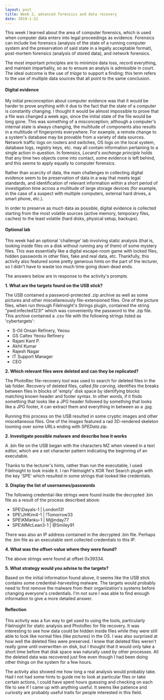 ```yaml
---
layout: post
title: Week 2, advanced forensics and data recovery
date: 2019-1-22
---
```


This week I learned about the area of computer forensics, which is used when computer data enters into legal proceedings as evidence. Forensics can include live forensics (analysis of the state of a running computer system and the preservation of said state in a legally acceptable format), post-mortem forensics (analysis of stored data), and network forensics.

The most important principles are to minimize data loss, record everything, and maintain impartiality, so as to ensure an analyis is admissible in court. The ideal outcome is the use of *triage* to support a finding; this term refers to the use of multiple data sources that all point to the same conclusion.
<!--more-->

#### Digital evidence

My initial preconception about computer evidence was that it would be harder to prove anything with it due to the fact that the state of a computer is constantly changing. I thought it would be almost impossible to prove that a file was changed a week ago, since the initial state of the file would be long gone. This was something of a misconception; although a computer's internal state is always changing, the multitude of components also results in a multitude of fingerprints everywhere. For example, a remote change to a system's database may be provable from a variety of data sources. Network traffic logs on routers and switches, OS logs on the local system, database logs, registry keys, etc. may all contain information pertaining to a single action in question. In forensics, *Locard's exchange principle* holds that any time two objects come into contact, some evidence is left behind, and this seems to apply equally to computer forensics.

Rather than scarcity of data, the main challenges in collecting digital evidence seem to be preservation of data in a way that meets legal standards, and identification of relevant information within a short period of investigation time across a multitude of large storage devices (for example, in the case of a suspect with multiple computers, external hard drives, a smart phone, etc.).

In order to preserve as much data as possible, digital evidence is collected starting from the most volatile sources (active memory, temporary files, caches) to the least volatile (hard disks, physical setup, backups).

#### Optional lab

This week had an optional 'challenge' lab involving static analysis (that is, looking inside files on a disk without running any of them) of some mystery files. This was essentially like a digital escape-room game with locked files, hidden passwords in other files, fake and real data, etc. Thankfully, this activity also featured some pretty generous hints on the part of the lecturer, so I didn't have to waste too much time going down dead ends.

The answers below are in response to the activity's prompts.

**1. What are the targets found on the USB stick?**

The USB contained a password-protected .zip archive as well as some pictures and other miscellaneously file-extensioned files. One of the picture files, when run through FileInsight's Strings plugin, contained the string "pwd:infected123!" which was conveniently the password to the .zip file. This archive contained a .csv file with the following strings listed as 'cybertargets':
* S-Oil Onsan Refinery, Yeosu
* GS Caltex Yeosu Refinery
* Rajani Kant P.
* Akhil Kumar
* Rajesh Nagar
* IT Support Manager
* CEO

**2. Which relevant files were deleted and can they be replicated?**

The PhotoRec file-recovery tool was used to search for deleted files in the lab folder. Recovery of deleted files, called *file carving*, identifies the breaks between files in blocks of 'empty' disk space by identifying blocks matching known header and footer syntax. In other words, if it finds something that looks like a JPG header followed by something that looks like a JPG footer, it can extract them and everything in between as a .jpg.

Running this process on the USB resulted in some cryptic images and other miscellaneous files. One of the images featured a rad 3D-rendered skeleton looming over some URLs ending with *SPEData.zip*.

**2. Investigate possible malware and describe how it works**

A .bin file on the USB began with the characters MZ when viewed in a text editor, which are a set character pattern indicating the beginning of an executable.

Thanks to the lecturer's hints, rather than run the executable, I used FileInsight to look inside it. I ran FileInsight's XOR Text Search plugin with the key 'SPE' which resulted in some strings that looked like credentials.

**3. Display the list of usernames/passwords**

The following credential-like strings were found inside the decrypted .bin file as a result of the process described above:
* SPE\Dayals-1 | London13!
* SPE\JHKim4-1 | !Tomorrow33
* SPE\KManku-1 | M@nday77
* SPE\MMcLean3-1 | @Smiley91

There was also an IP address contained in the decrypted .bin file. Perhaps the .bin file as an executable sent collected credentials to this IP.

**4. What was the offset-value where they were found?**

The above strings were found at offset 0x39334.

**5. What strategy would you advise to the targets?**

Based on the initial information found above, it seems like the USB stick contains some credential-harvesting malware. The targets would probably need to first remove the malware from their organization's systems before changing everyone's credentials. I'm not sure I was able to find enough information to give a more detailed answer.

#### Reflection

This activity was a fun way to get used to using the tools, particularly FileInsight for static analysis and PhotoRec for file recovery. It was interesting to see how data could be hidden inside files while they were still able to look like normal files (like pictures) in the OS. I was also surprised at how well the deleted files were preserved. I knew that deleted files weren't really gone until overwritten on disk, but I thought that it would only take a short time before that disk space was naturally used by other processes. All the deleted data was recovered just fine even though I had been doing other things on the system for a few hours.

The activity also showed me how long a real analysis would probably take. Had I not had some hints to guide me to look at particular files or take certain actions, I could have spent hours guessing and checking on each file to see if I came up with anything useful. It seems like patience and curiosity are probably useful traits for people interested in this field.
